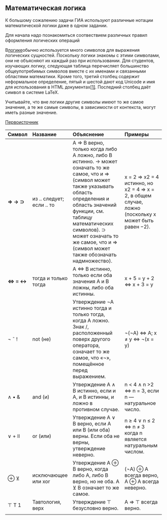 ## Математическая логика

К большому сожалению задачи ГИА используют различные нотации математической логики даже в одном задании.

Для начала надо познакомиться соотвествием различных правил оформления логических операций

В[логике](https://ru.wikipedia.org/wiki/Логика)обычно используется много символов для выражения логических сущностей. Поскольку логики знакомы с этими символами, они не объясняют их каждый раз при использовании. Для студентов, изучающих логику, следующая таблица перечисляет большинство общеупотребимых символов вместе с их именами и связанными областями математики. Кроме того, третий столбец содержит неформальное определение, пятый и шестой дают код Unicode и имя для использования в HTML документах[\[1\]](https://ru.wikipedia.org/wiki/Список_логических_символов#cite_note-1). Последний столбец даёт символ в системе LaTeX.

Учитывайте, что вне логики другие символы имеют то же самое значение, а те же самые символы, в зависимости от контекста, могут иметь разные значение.

[Первоисточник](https://ru.wikipedia.org/wiki/Список_логических_символов)

| Символ | Название | Объяснение | Примеры |
| :--- | :--- | :--- | :--- |
| **⇒ → ⊃** | из .. следует; если .. то | A ⇒ B верно, только когда либо A ложно, либо B истинно. → может означать то же самое, что и ⇒ \(символ может также указывать область определения и область значений функции, см. таблицу математических символов\). ⊃ может означать то же самое, что и ⇒ \(символ может также обозначать надмножество\). | x = 2  ⇒  x2 = 4 истинно, но x2 = 4   ⇒  x = 2, в общем случае, ложно \(поскольку x может быть равен −2\). |
| **⇔ ≡ ↔** | тогда и только тогда | A ⇔ B истинно, только если оба значения A и B ложны, либо оба истинны. | x + 5 = y + 2  ⇔  x + 3 = y |
| ¬ ˜ ! | not \(не\) | Утверждение ¬A истинно тогда и только тогда, когда A ложно. Знак /, расположенный поверх другого оператора, означает то же самое, что «¬», помещённое перед выражением. | ¬\(¬A\) ⇔ A;  x ≠ y  ⇔  ¬\(x = y\) |
| ∧ • & | and \(и\) | Утверждение A ∧ B истинно, если и A, и B истинны, и ложно в противном случае. | n &lt; 4  ∧  n &gt;2  ⇔  n = 3, если n — натуральное число. |
| ∨ + ǀǀ | or \(или\) | Утверждение A ∨ B верно, если A или B \(или оба\) верны. Если оба не верны, утверждение неверно. | n ≥ 4  ∨  n ≤ 2  ⇔ n ≠ 3 когда n является натуральным числом. |
| ⊕ ⊻ | исключающее или xor | Утверждение A ⊕ B верно, когда либо A, либо B верно, но не оба. A ⊻ B означает то же самое. | \(¬A\) ⊕ A всегда верно, A ⊕ A всегда неверно. |
| ⊤ T 1 | Тавтология, верх | Утверждение ⊤ безусловно верно. | A ⇒ ⊤ всегда верно. |
|  |  |  |  |



